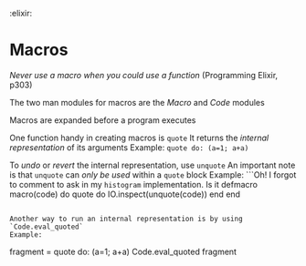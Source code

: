 :elixir:

# Macros
*Never use a macro when you could use a function* (Programming Elixir, p303)

The two man modules for macros are the *Macro* and *Code* modules

Macros are expanded before a program executes

One function handy in creating macros is `quote`
It returns the *internal representation* of its arguments
Example:
`quote do: (a=1; a+a)`

To *undo* or *revert* the internal representation, use `unquote`
An important note is that `unquote` can *only be used* within a `quote` block
Example:
```Oh! I forgot to comment to ask in my `histogram` implementation. Is it
defmacro macro(code) do
  quote do
    IO.inspect(unquote(code))
  end
end
```

Another way to run an internal representation is by using `Code.eval_quoted`
Example:
```
fragment = quote do: (a=1; a+a)
Code.eval_quoted fragment
```
